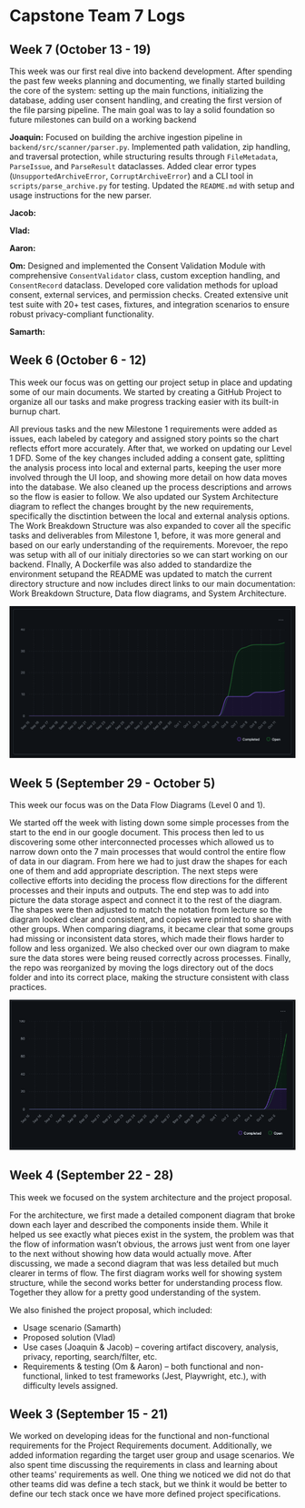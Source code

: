 # Capstone Team 7 Logs

## Week 7 (October 13 - 19)

This week was our first real dive into backend development. After spending the past few weeks planning and documenting, we finally started building the core of the system: setting up the main functions, initializing the database, adding user consent handling, and creating the first version of the file parsing pipeline. The main goal was to lay a solid foundation so future milestones can build on a working backend

**Joaquin:** Focused on building the archive ingestion pipeline in `backend/src/scanner/parser.py`. Implemented path validation, zip handling, and traversal protection, while structuring results through `FileMetadata`, `ParseIssue`, and `ParseResult` dataclasses. Added clear error types (`UnsupportedArchiveError`, `CorruptArchiveError`) and a CLI tool in `scripts/parse_archive.py` for testing. Updated the `README.md` with setup and usage instructions for the new parser.

**Jacob:** 

**Vlad:** 

**Aaron:** 

**Om:** Designed and implemented the Consent Validation Module with comprehensive `ConsentValidator` class, custom exception handling, and `ConsentRecord` dataclass. Developed core validation methods for upload consent, external services, and permission checks. Created extensive unit test suite with 20+ test cases, fixtures, and integration scenarios to ensure robust privacy-compliant functionality.

**Samarth:** 

## Week 6 (October 6 - 12)

This week our focus was on getting our project setup in place and updating some of our main documents. We started by creating a GitHub Project to organize all our tasks and make progress tracking easier with its built-in burnup chart. 

All previous tasks and the new Milestone 1 requirements were added as issues, each labeled by category and assigned story points so the chart reflects effort more accurately. After that, we worked on updating our Level 1 DFD. Some of the key changes included adding a consent gate, splitting the analysis process into local and external parts, keeping the user more involved through the UI loop, and showing more detail on how data moves into the database. We also cleaned up the process descriptions and arrows so the flow is easier to follow. We also updated our System Architecture diagram to reflect the changes brought by the new requirements, specifically the disctintion between the local and external analysis options. The Work Breakdown Structure was also expanded to cover all the specific tasks and deliverables from Milestone 1, before, it was more general and based on our early understanding of the requirements. Morevoer, the repo was setup with all of our initialy directories so we can start working on our backend. FInally, A Dockerfile was also added to standardize the environment setupand the README was updated to match the current directory structure and now includes direct links to our main documentation: Work Breakdown Structure, Data flow diagrams, and System Architecture.

<p align="center">
  <img src="./charts/w6burnup.png" alt="Week 6 Burnup Chart width="400"/>
</p>

## Week 5 (September 29 - October 5)

This week our focus was on the Data Flow Diagrams (Level 0 and 1).

We started off the week with listing down some simple processes from the start to the end in our google document. This process then led to us discovering some other interconnected processes which allowed us to narrow down onto the 7 main processes that would control the entire flow of data in our diagram. From here we had to just draw the shapes for each one of them and add appropriate description. The next steps were collective efforts into deciding the process flow directions for the different processes and their inputs and outputs. The end step was to add into picture the data storage aspect and connect it to the rest of the diagram. The shapes were then adjusted to match the notation from lecture so the diagram looked clear and consistent, and copies were printed to share with other groups. When comparing diagrams, it became clear that some groups had missing or inconsistent data stores, which made their flows harder to follow and less organized. We also checked over our own diagram to make sure the data stores were being reused correctly across processes. Finally, the repo was reorganized by moving the logs directory out of the docs folder and into its correct place, making the structure consistent with class practices.

<p align="center">
  <img src="./charts/w5burnup.png" alt="Week 5 Burnup Chart width="400"/>
</p>


## Week 4 (September 22 - 28)

This week we focused on the system architecture and the project proposal.

For the architecture, we first made a detailed component diagram that broke down each layer and described the components inside them. While it helped us see exactly what pieces exist in the system, the problem was that the flow of information wasn’t obvious, the arrows just went from one layer to the next without showing how data would actually move. After discussing, we made a second diagram that was less detailed but much clearer in terms of flow. The first diagram works well for showing system structure, while the second works better for understanding process flow. Together they allow for a pretty good understanding of the system.

We also finished the project proposal, which included:
- Usage scenario (Samarth)  
- Proposed solution (Vlad)  
- Use cases (Joaquin & Jacob) – covering artifact discovery, analysis, privacy, reporting, search/filter, etc.  
- Requirements & testing (Om & Aaron) – both functional and non-functional, linked to test frameworks (Jest, Playwright, etc.), with difficulty levels assigned.  

## Week 3 (September 15 - 21)

We worked on developing ideas for the functional and non-functional requirements for the Project Requirements document. Additionally, we added information regarding the target user group and usage scenarios. We also spent time discussing the requirements in class and learning about other teams' requirements as well. One thing we noticed we did not do that other teams did was define a tech stack, but we think it would be better to define our tech stack once we have more defined project specifications.



